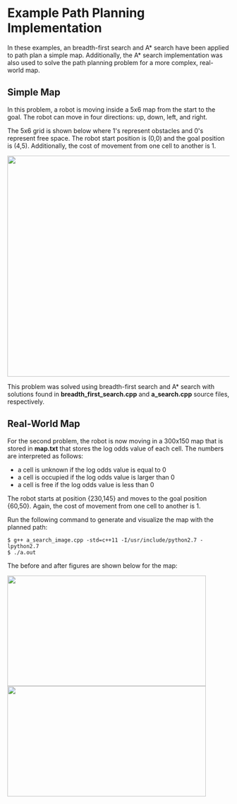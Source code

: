 # Example Path Planning Implementation

In these examples, an breadth-first search and A* search have been applied to path plan a simple map. Additionally, the A* search implementation was also used to solve the path planning problem for a more complex, real-world map.

## Simple Map

In this problem, a robot is moving inside a 5x6 map from the start to the goal. The robot can move in four directions: up, down, left, and right. 

The 5x6 grid is shown below where 1's represent obstacles and 0's represent free space. The robot start position is (0,0) and the goal position is (4,5). Additionally, the cost of movement from one cell to another is 1.

<img src="Images/grid.png" width="900" height="500">

This problem was solved using breadth-first search and A* search with solutions found in __breadth_first_search.cpp__ and __a_search.cpp__ source files, respectively.

## Real-World Map

For the second problem, the robot is now moving in a 300x150 map that is stored in __map.txt__ that stores the log odds value of each cell. The numbers are interpreted as follows:

* a cell is unknown if the log odds value is equal to 0
* a cell is occupied if the log odds value is larger than 0
* a cell is free if the log odds value is less than 0

The robot starts at position {230,145} and moves to the goal position {60,50}. Again, the cost of movement from one cell to another is 1. 

Run the following command to generate and visualize the map with the planned path:

```
$ g++ a_search_image.cpp -std=c++11 -I/usr/include/python2.7 -lpython2.7
$ ./a.out
```

The before and after figures are shown below for the map:

<img src="Images/map.png" width="450" height="250"><img src="Images/path.png" width="450" height="250">